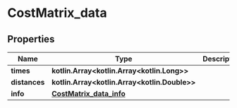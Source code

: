 
# CostMatrix_data

## Properties
Name | Type | Description | Notes
------------ | ------------- | ------------- | -------------
**times** | **kotlin.Array&lt;kotlin.Array&lt;kotlin.Long&gt;&gt;** |  |  [optional]
**distances** | **kotlin.Array&lt;kotlin.Array&lt;kotlin.Double&gt;&gt;** |  |  [optional]
**info** | [**CostMatrix_data_info**](CostMatrix_data_info.md) |  |  [optional]



